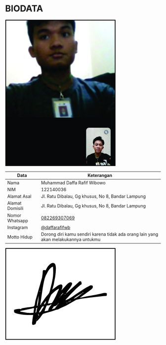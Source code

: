 # BIODATA

![Foto](036_foto.jpg)

| Data            | Keterangan |
| --------------- | ------------- |
| Nama            | Muhammad Daffa Rafif Wibowo |
| NIM             | 122140036 |
| Alamat Asal     | Jl. Ratu Dibalau, Gg khusus, No 8, Bandar Lampung |
| Alamat Domisili | Jl. Ratu Dibalau, Gg khusus, No 8, Bandar Lampung |
| Nomor Whatsapp  | [082269307069](https://wa.me/+6282269307069) |
| Instagram       | [@daffarafifwb](https://instagram.com/daffarafifwb) |
| Motto Hidup     | Dorong diri kamu sendiri karena tidak ada orang lain yang akan melakukannya untukmu |

![TTD](036_ttd.jpg)
